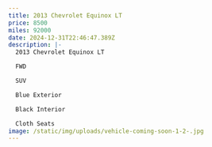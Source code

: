 ```yaml
---
title: 2013 Chevrolet Equinox LT
price: 8500
miles: 92000
date: 2024-12-31T22:46:47.389Z
description: |-
  2013 Chevrolet Equinox LT

  FWD

  SUV

  Blue Exterior

  Black Interior

  Cloth Seats
image: /static/img/uploads/vehicle-coming-soon-1-2-.jpg
---
```

